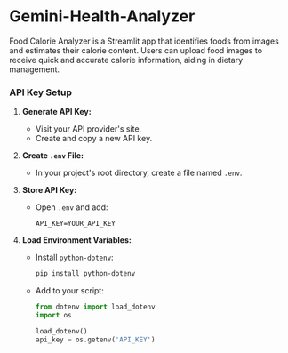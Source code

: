 # Gemini-Health-Analyzer
Food Calorie Analyzer is a Streamlit app that identifies foods from images and estimates their calorie content. Users can upload food images to receive quick and accurate calorie information, aiding in dietary management.
### API Key Setup

1. **Generate API Key:**
   - Visit your API provider's site.
   - Create and copy a new API key.

2. **Create `.env` File:**
   - In your project's root directory, create a file named `.env`.

3. **Store API Key:**
   - Open `.env` and add:
     ```
     API_KEY=YOUR_API_KEY
     ```

4. **Load Environment Variables:**
   - Install `python-dotenv`:
     ```sh
     pip install python-dotenv
     ```
   - Add to your script:
     ```python
     from dotenv import load_dotenv
     import os

     load_dotenv()
     api_key = os.getenv('API_KEY')
     ```
